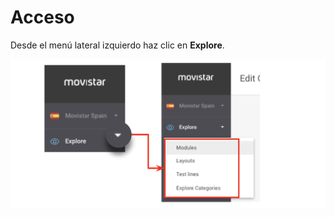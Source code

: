 # Acceso

Desde el menú lateral izquierdo haz clic en **Explore**.

![](../.gitbook/assets/menu_explore%20%281%29.png)

